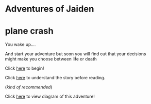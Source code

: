 # Adventures of Jaiden

# plane crash


You wake up....

And start your adventure but soon you will find out that your decisions might make you choose between life or death



Click [here](waking-up/airport-drive/flightontime.md) to begin!

Click [here](breakdown/breakdown-of-story.md) to understand the story before reading.

(*kind of recommended*)

Click [here](https://docs.google.com/drawings/d/1HWjOGgNA_NOGKUxoyz5OcGEyzoTJz20_JIW2ihVRTcc/edit?usp=sharing) to view diagram of this adventure!